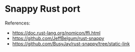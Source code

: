 # Snappy Rust port

References:

* https://doc.rust-lang.org/nomicon/ffi.html
* https://github.com/JeffBelgum/rust-snappy
* https://github.com/BusyJay/rust-snappy/tree/static-link

